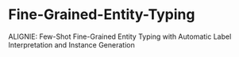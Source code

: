 # Fine-Grained-Entity-Typing
ALIGNIE: Few-Shot Fine-Grained Entity Typing with Automatic Label Interpretation and Instance Generation
